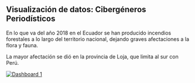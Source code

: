 ## Visualización de datos: Cibergéneros Periodísticos

En lo que va del año 2018 en el Ecuador se han producido incendios forestales a lo largo del territorio nacional, dejando graves afectaciones a la flora y fauna.

La mayor afectación se dió en la provincia de Loja, que limita al sur con Perú.
<div>
<div class='tableauPlaceholder' id='viz1539537412009' style='position: relative'><noscript><a href='#'><img alt='Dashboard 1 ' src='https:&#47;&#47;public.tableau.com&#47;static&#47;images&#47;YJ&#47;YJ5QCMGPS&#47;1_rss.png' style='border: none' /></a></noscript><object class='tableauViz'  style='display:none;'><param name='host_url' value='https%3A%2F%2Fpublic.tableau.com%2F' /> <param name='embed_code_version' value='3' /> <param name='path' value='shared&#47;YJ5QCMGPS' /> <param name='toolbar' value='yes' /><param name='static_image' value='https:&#47;&#47;public.tableau.com&#47;static&#47;images&#47;YJ&#47;YJ5QCMGPS&#47;1.png' /> <param name='animate_transition' value='yes' /><param name='display_static_image' value='yes' /><param name='display_spinner' value='yes' /><param name='display_overlay' value='yes' /><param name='display_count' value='yes' /></object></div>                





